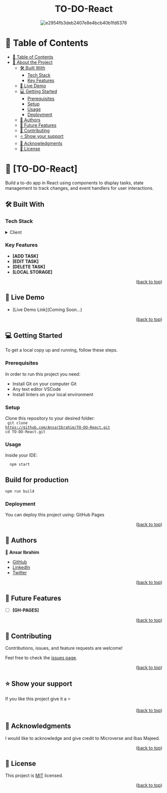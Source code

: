 
<a name="readme-top"></a>

<div align="center">
    <br/>

 # TO-DO-React

![e2954fb3deb2407e8e4bcb40b1fd6376](https://github.com/AnsarIbrahim/LeaderBoard-new/assets/117971223/9d715e43-a095-4b33-b5f2-161236e8fdcc)
</div>

<!-- TABLE OF CONTENTS -->

# 📗 Table of Contents


- [📗 Table of Contents](#-table-of-contents)
- [📖 About the Project](#about-project)
  - [🛠 Built With ](#-built-with-)
    - [Tech Stack ](#tech-stack-)
    - [Key Features ](#key-features-)
  - [🚀 Live Demo ](#-live-demo-)
  - [💻 Getting Started ](#-getting-started-)
    - [Prerequisites](#prerequisites)
    - [Setup](#setup)
    - [Usage](#usage)
    - [Deployment ](#deployment-)
  - [👥 Authors ](#-authors-)
  - [🔭 Future Features ](#-future-features-)
  - [🤝 Contributing ](#-contributing-)
  - [⭐️ Show your support ](#️-show-your-support-)
  - [🙏 Acknowledgments ](#-acknowledgments-)
  - [📝 License ](#-license-)

<!-- PROJECT DESCRIPTION -->

# 📖 [TO-DO-React] <a name="about-project"></a>

Build a to-do app in React using components to display tasks, state management to track changes, and event handlers for user interactions.

## 🛠 Built With <a name="built-with"></a>

### Tech Stack <a name="tech-stack"></a>

<details>
  <summary>Client</summary>
  <ul>
    <li><a href="https://developer.mozilla.org/en-US/docs/Web/HTML">HTML</a></li>
    <li><a href="https://developer.mozilla.org/en-US/docs/Web/CSS">CSS</a></li>
    <li><a href="https://getbootstrap.com/">BOOTSTRAP</a></li>
    <li><a href="https://developer.mozilla.org/en-US/docs/Web/JavaScript">JavaScript</a></li>
    <li><a href="https://react.dev/">React</a></li>

  </ul>
</details>

<!-- Features -->

### Key Features <a name="key-features"></a>

- **[ADD TASK]**
- **[EDIT TASK]**
- **[DELETE TASK]**
- **[LOCAL STORAGE]**
<p align="right">(<a href="#readme-top">back to top</a>)</p>

<!-- LIVE DEMO -->

## 🚀 Live Demo <a name="live-demo"></a>

- [Live Demo Link](Coming Soon...)


<p align="right">(<a href="#readme-top">back to top</a>)</p>

<!-- GETTING STARTED -->

## 💻 Getting Started <a name="getting-started"></a>

To get a local copy up and running, follow these steps.

### Prerequisites

In order to run this project you need:

- Install Git on your computer Git
- Any text editor VSCode
- Install linters on your local environment

### Setup

Clone this repository to your desired folder:
<br>
<code>
git clone https://github.com/AnsarIbrahim/TO-DO-React.git
cd TO-DO-React.git
</code>

### Usage

Inside your IDE:


```
  npm start
```

## Build for production

```
npm run build
```

### Deployment <a name="deployment"></a>

You can deploy this project using: GitHub Pages

<p align="right">(<a href="#readme-top">back to top</a>)</p>
<!-- AUTHORS -->

## 👥 Authors <a name="authors"></a>

👤 **Ansar Ibrahim**

- [GitHub](https://github.com/AnsarIbrahim)
- [LinkedIn](https://linkedin.com/in/ansar-ibrahim-61447424a/)
- [Twitter](https://twitter.com/ansaradheeb)

<p align="right">(<a href="#readme-top">back to top</a>)</p>

<!-- FUTURE FEATURES -->

## 🔭 Future Features <a name="future-features"></a>

- [ ] **[GH-PAGES]**


<p align="right">(<a href="#readme-top">back to top</a>)</p>

<!-- CONTRIBUTING -->

## 🤝 Contributing <a name="contributing"></a>

Contributions, issues, and feature requests are welcome!

Feel free to check the [issues page](https://github.com/AnsarIbrahim/Capstone-2/issues).

<p align="right">(<a href="#readme-top">back to top</a>)</p>

<!-- SUPPORT -->

## ⭐️ Show your support <a name="support"></a>

If you like this project give it a ⭐️

<p align="right">(<a href="#readme-top">back to top</a>)</p>

<!-- ACKNOWLEDGEMENTS -->

## 🙏 Acknowledgments <a name="acknowledgements"></a>

I would like to acknowledge and give credit to Microverse and Ibas Majeed.



<p align="right">(<a href="#readme-top">back to top</a>)</p>

<!-- LICENSE -->

## 📝 License <a name="license"></a>

This project is [MIT](./LICENSE) licensed.

<p align="right">(<a href="#readme-top">back to top</a>)</p>


